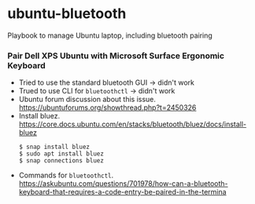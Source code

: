 # ubuntu-bluetooth
Playbook to manage Ubuntu laptop, including bluetooth pairing

### Pair Dell XPS Ubuntu with Microsoft Surface Ergonomic Keyboard
* Tried to use the standard bluetooth GUI -> didn't work
* Trued to use CLI for `bluetoothctl` -> didn't work
* Ubuntu forum discussion about this issue.  https://ubuntuforums.org/showthread.php?t=2450326
* Install bluez.  https://core.docs.ubuntu.com/en/stacks/bluetooth/bluez/docs/install-bluez
    ```
    $ snap install bluez
    $ sudo apt install bluez
    $ snap connections bluez
    ```
* Commands for `bluetoothctl`.  https://askubuntu.com/questions/701978/how-can-a-bluetooth-keyboard-that-requires-a-code-entry-be-paired-in-the-termina
